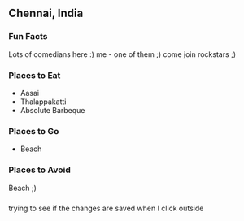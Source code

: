 ## Chennai, India

### Fun Facts
Lots of comedians here :)
me - one of them ;) come join rockstars ;)

### Places to Eat
- Aasai
- Thalappakatti
- Absolute Barbeque

### Places to Go
- Beach


### Places to Avoid
Beach ;)

### 
trying to see if the changes are saved when I click outside
